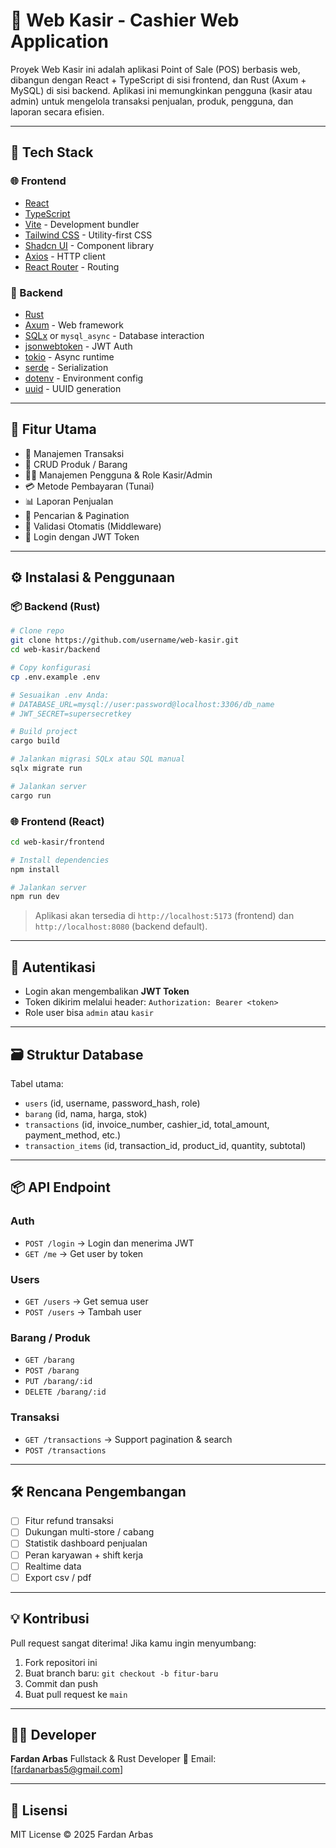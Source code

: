 # 🧾 Web Kasir - Cashier Web Application

Proyek Web Kasir ini adalah aplikasi Point of Sale (POS) berbasis web, dibangun dengan React + TypeScript di sisi frontend, dan Rust (Axum + MySQL) di sisi backend.
Aplikasi ini memungkinkan pengguna (kasir atau admin) untuk mengelola transaksi penjualan, produk, pengguna, dan laporan secara efisien.

---

## 🚀 Tech Stack

### 🌐 Frontend
- [React](https://reactjs.org/)
- [TypeScript](https://www.typescriptlang.org/)
- [Vite](https://vitejs.dev/) - Development bundler
- [Tailwind CSS](https://tailwindcss.com/) - Utility-first CSS
- [Shadcn UI](https://ui.shadcn.com/) - Component library
- [Axios](https://axios-http.com/) - HTTP client
- [React Router](https://reactrouter.com/) - Routing

### 🦀 Backend
- [Rust](https://www.rust-lang.org/)
- [Axum](https://docs.rs/axum/latest/axum/) - Web framework
- [SQLx](https://docs.rs/sqlx/latest/sqlx/) or `mysql_async` - Database interaction
- [jsonwebtoken](https://docs.rs/jsonwebtoken/latest/jsonwebtoken/) - JWT Auth
- [tokio](https://tokio.rs/) - Async runtime
- [serde](https://serde.rs/) - Serialization
- [dotenv](https://docs.rs/dotenv/latest/dotenv/) - Environment config
- [uuid](https://docs.rs/uuid/latest/uuid/) - UUID generation

---

## 📁 Fitur Utama

- 🧾 Manajemen Transaksi
- 🛒 CRUD Produk / Barang
- 👨‍💼 Manajemen Pengguna & Role Kasir/Admin
- 💳 Metode Pembayaran (Tunai)
- 📊 Laporan Penjualan
- 🔎 Pencarian & Pagination
- 🧠 Validasi Otomatis (Middleware)
- 🔐 Login dengan JWT Token

---

## ⚙️ Instalasi & Penggunaan

### 📦 Backend (Rust)

```bash
# Clone repo
git clone https://github.com/username/web-kasir.git
cd web-kasir/backend

# Copy konfigurasi
cp .env.example .env

# Sesuaikan .env Anda:
# DATABASE_URL=mysql://user:password@localhost:3306/db_name
# JWT_SECRET=supersecretkey

# Build project
cargo build

# Jalankan migrasi SQLx atau SQL manual
sqlx migrate run

# Jalankan server
cargo run
````

### 🌐 Frontend (React)

```bash
cd web-kasir/frontend

# Install dependencies
npm install

# Jalankan server
npm run dev
```

> Aplikasi akan tersedia di `http://localhost:5173` (frontend) dan `http://localhost:8080` (backend default).

---

## 🔐 Autentikasi

* Login akan mengembalikan **JWT Token**
* Token dikirim melalui header:
  `Authorization: Bearer <token>`
* Role user bisa `admin` atau `kasir`

---

## 🗃️ Struktur Database

Tabel utama:

* `users` (id, username, password\_hash, role)
* `barang` (id, nama, harga, stok)
* `transactions` (id, invoice\_number, cashier\_id, total\_amount, payment\_method, etc.)
* `transaction_items` (id, transaction\_id, product\_id, quantity, subtotal)

---

## 📦 API Endpoint

### Auth

* `POST /login` → Login dan menerima JWT
* `GET /me` → Get user by token

### Users

* `GET /users` → Get semua user
* `POST /users` → Tambah user

### Barang / Produk

* `GET /barang`
* `POST /barang`
* `PUT /barang/:id`
* `DELETE /barang/:id`

### Transaksi

* `GET /transactions` → Support pagination & search
* `POST /transactions`

---

## 🛠️ Rencana Pengembangan

* [ ] Fitur refund transaksi
* [ ] Dukungan multi-store / cabang
* [ ] Statistik dashboard penjualan
* [ ] Peran karyawan + shift kerja
* [ ] Realtime data
* [ ] Export csv / pdf

---

## 💡 Kontribusi

Pull request sangat diterima! Jika kamu ingin menyumbang:

1. Fork repositori ini
2. Buat branch baru: `git checkout -b fitur-baru`
3. Commit dan push
4. Buat pull request ke `main`

---

## 👨‍💻 Developer

**Fardan Arbas**
Fullstack & Rust Developer
📧 Email: \[[fardanarbas5@gmail.com](fardanarbas5@gmail.com)]

---

## 📄 Lisensi

MIT License © 2025 Fardan Arbas
